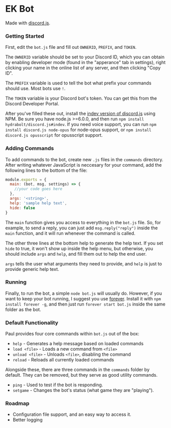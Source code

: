 # EK Bot

Made with [discord.js](https://github.com/hydrabolt/discord.js/).

### Getting Started

First, edit the `bot.js` file and fill out `OWNERID`, `PREFIX`, and `TOKEN`. 

The `OWNERID` variable should be set to your Discord ID, which you can obtain by enabling developer mode (found in the "apperance" tab in settings), right clicking your name in the online list of any server, and then clicking "Copy ID".

The `PREFIX` variable is used to tell the bot what prefix your commands should use. Most bots use `!`.

The `TOKEN` variable is your Discord bot's token. You can get this from the Discord Developer Portal.

After you've filled these out, install the [indev version of discord.js](https://github.com/hydrabolt/discord.js/) using NPM. Be sure you have node.js >=6.0.0, and then run `npm install hydrabolt/discord.js#indev`. If you need voice support, you can run `npm install discord.js node-opus` for node-opus support, or `npm install discord.js opusscript` for opusscript support.

### Adding Commands

To add commands to the bot, create new `.js` files in the `commands` directory. After writing whatever JavaScript is neccesary for your command, add the following lines to the bottom of the file:

```javascript
module.exports = {
  main: (bot, msg, settings) => {
	//your code goes here
  },
  args: '<string>',
  help: 'sample help text',
  hide: false
}
```
The `main` function gives you access to everything in the `bot.js` file. So, for example, to send a reply, you can just add `msg.reply("reply")` inside the `main` function, and it will run whenever the command is called.

The other three lines at the bottom help to generate the help text. If you set `hide` to true, it won't show up inside the help menu, but otherwise, you should include `args` and `help`, and fill them out to help the end user.

`args` tells the user what arguments they need to provide, and `help` is just to provide generic help text.

### Running

Finally, to run the bot, a simple `node bot.js` will usually do. However, if you want to keep your bot running, I suggest you use [forever](https://github.com/foreverjs/forever). Install it with `npm install forever -g`, and then just run `forever start bot.js` inside the same folder as the bot.

### Default Functionality

Paul provides four core commands within `bot.js` out of the box:

* `help` - Generates a help message based on loaded commands
* `load <file>` - Loads a new command from `<file>`
* `unload <file>` - Unloads `<file>`, disabling the command
* `reload` - Reloads all currently loaded commands

Alongside these, there are three commands in the `commands` folder by default. They can be removed, but they serve as good utility commands.

* `ping` - Used to test if the bot is responding.
* `setgame` - Changes the bot's status (what game they are "playing").

### Roadmap

* Configuration file support, and an easy way to access it.
* Better logging

